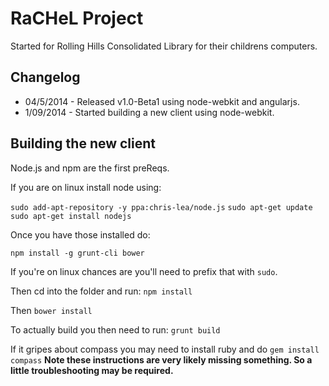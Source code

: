 # RaCHeL Project
Started for Rolling Hills Consolidated Library for their childrens computers.

## Changelog
* 04/5/2014 - Released v1.0-Beta1 using node-webkit and angularjs.
* 1/09/2014 - Started building a new client using node-webkit.

## Building the new client

Node.js and npm are the first preReqs.

If you are on linux install node using:

`sudo add-apt-repository -y ppa:chris-lea/node.js`
`sudo apt-get update`
`sudo apt-get install nodejs`

Once you have those installed do:

`npm install -g grunt-cli bower`

If you're on linux chances are you'll need to prefix that with `sudo`.

Then cd into the folder and run:
`npm install`

Then
`bower install`

To actually build you then need to run:
`grunt build`


If it gripes about compass you may need to install ruby and do `gem install compass`
**Note these instructions are very likely missing something.  So a little troubleshooting may be required.**
